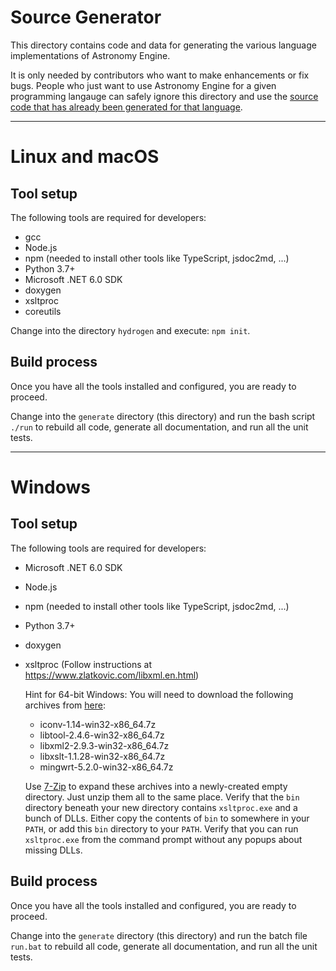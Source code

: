 # Source Generator

This directory contains code and data for generating the various
language implementations of Astronomy Engine.

It is only needed by contributors who want to make enhancements
or fix bugs.  People who just want to use Astronomy Engine
for a given programming langauge can safely ignore this directory
and use the [source code that has already been generated for that language](../source).

---

# Linux and macOS

## Tool setup

The following tools are required for developers:
- gcc
- Node.js
- npm (needed to install other tools like TypeScript, jsdoc2md, ...)
- Python 3.7+
- Microsoft .NET 6.0 SDK
- doxygen
- xsltproc
- coreutils

Change into the directory `hydrogen` and execute:  `npm init`.

## Build process

Once you have all the tools installed and configured, you are ready to proceed.

Change into the `generate` directory (this directory) and run the bash script
`./run` to rebuild all code, generate all documentation, and run all the unit tests.

---

# Windows

## Tool setup

The following tools are required for developers:
- Microsoft .NET 6.0 SDK
- Node.js
- npm (needed to install other tools like TypeScript, jsdoc2md, ...)
- Python 3.7+
- doxygen
- xsltproc  (Follow instructions at https://www.zlatkovic.com/libxml.en.html)

    Hint for 64-bit Windows: You will need to download the following archives from [here](https://www.zlatkovic.com/pub/libxml/64bit/):
    - iconv-1.14-win32-x86_64.7z
    - libtool-2.4.6-win32-x86_64.7z
    - libxml2-2.9.3-win32-x86_64.7z
    - libxslt-1.1.28-win32-x86_64.7z
    - mingwrt-5.2.0-win32-x86_64.7z

    Use [7-Zip](https://www.7-zip.org/) to expand these archives into a newly-created
    empty directory. Just unzip them all to the same place. Verify that the `bin`
    directory beneath your new directory contains `xsltproc.exe` and a bunch of DLLs.
    Either copy the contents of `bin` to somewhere in your `PATH`, or add this `bin`
    directory to your `PATH`. Verify that you can run `xsltproc.exe` from the command
    prompt without any popups about missing DLLs.

## Build process

Once you have all the tools installed and configured, you are ready to proceed.

Change into the `generate` directory (this directory) and run the
batch file `run.bat` to rebuild all code, generate all documentation,
and run all the unit tests.
